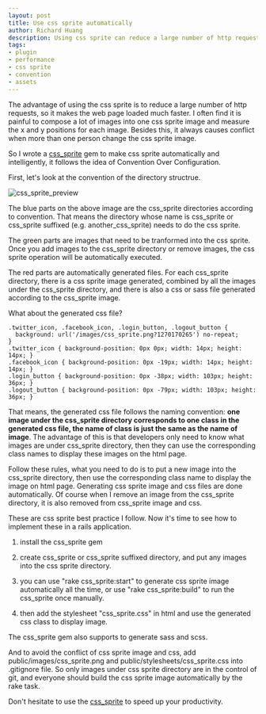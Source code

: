 ```yaml
---
layout: post
title: Use css sprite automatically
author: Richard Huang
description: Using css sprite can reduce a large number of http requests, so it makes the web page loaded much faster. It it painful to composite a lot of images manually, do it automatically.
tags:
- plugin
- performance
- css sprite
- convention
- assets
---
```

The advantage of using the css sprite is to reduce a large number of http requests, so it makes the web page loaded much faster. I often find it is painful to compose a lot of images into one css sprite image and measure the x and y positions for each image. Besides this, it always causes conflict when more than one person change the css sprite image.

So I wrote a [css_sprite][1] gem to make css sprite automatically and intelligently, it follows the idea of Convention Over Configuration.

First, let's look at the convention of the directory structrue.

![css_sprite_preview][2]

The blue parts on the above image are the css_sprite directories according to convention. That means the directory whose name is css_sprite or css_sprite suffixed (e.g. another_css_sprite) needs to do the css sprite.

The green parts are images that need to be tranformed into the css sprite. Once you add images to the css_sprite directory or remove images, the css sprite operation will be automatically executed.

The red parts are automatically generated files. For each css_sprite directory, there is a css sprite image generated, combined by all the images under the css_sprite directory, and there is also a css or sass file generated according to the css_sprite image.

What about the generated css file?

    .twitter_icon, .facebook_icon, .login_button, .logout_button {
      background: url('/images/css_sprite.png?1270170265') no-repeat;
    }
    .twitter_icon { background-position: 0px 0px; width: 14px; height: 14px; }
    .facebook_icon { background-position: 0px -19px; width: 14px; height: 14px; }
    .login_button { background-position: 0px -38px; width: 103px; height: 36px; }
    .logout_button { background-position: 0px -79px; width: 103px; height: 36px; }

That means, the generated css file follows the naming convention: **one image under the css_sprite directory corresponds to one class in the generated css file, the name of class is just the same as the name of image**. The advantage of this is that developers only need to know what images are under css_sprite directory, then they can use the corresponding class names to display these images on the html page.

Follow these rules, what you need to do is to put a new image into the css_sprite directory, then use the corresponding class name to display the image on html page. Generating css sprite image and css files are done automatically. Of course when I remove an image from the css_sprite directory, it is also removed from css_sprite image and css.

These are css sprite best practice I follow. Now it's time to see how to implement these in a rails application.

1. install the css_sprite gem

2. create css_sprite or css_sprite suffixed directory, and put any images into the css sprite directory.

3. you can use "rake css_sprite:start" to generate css sprite image automatically all the time, or use "rake css_sprite:build" to run the css_sprite once manually.

4. then add the stylesheet "css_sprite.css" in html and use the generated css class to display image.

The css_sprite gem also supports to generate sass and scss.

And to avoid the conflict of css sprite image and css, add public/images/css_sprite.png and public/stylesheets/css_sprite.css into .gitignore file. So only images under css sprite directory are in the control of git, and everyone should build the css sprite image automatically by the rake task.

Don't hesitate to use the [css_sprite][1] to speed up your productivity.

  [1]: http://github.com/flyerhzm/css_sprite
  [2]: http://lh6.ggpht.com/_qSmJ0dW70FE/TGdIAsGI6_I/AAAAAAAAATo/3Xhs9JzvDAQ/css_sprite_preview.png
